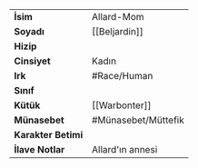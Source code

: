 |  |  |
  |---|---|
  | **İsim** | Allard-Mom|
  | **Soyadı** | [[Beljardin]]|
  | **Hizip** | |
  | **Cinsiyet** | Kadın|
  | **Irk** | #Race/Human|
  | **Sınıf** | |
  | **Kütük** | [[Warbonter]]|
  | **Münasebet** | #Münasebet/Müttefik|
  | **Karakter Betimi** | |
  | **İlave Notlar** | Allard'ın annesi|
  